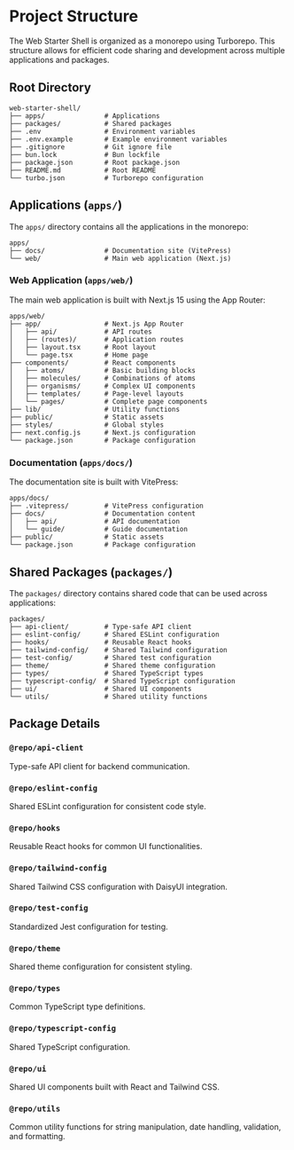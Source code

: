 # Project Structure

The Web Starter Shell is organized as a monorepo using Turborepo. This structure allows for efficient code sharing and development across multiple applications and packages.

## Root Directory

```
web-starter-shell/
├── apps/               # Applications
├── packages/           # Shared packages
├── .env                # Environment variables
├── .env.example        # Example environment variables
├── .gitignore          # Git ignore file
├── bun.lock            # Bun lockfile
├── package.json        # Root package.json
├── README.md           # Root README
└── turbo.json          # Turborepo configuration
```

## Applications (`apps/`)

The `apps/` directory contains all the applications in the monorepo:

```
apps/
├── docs/               # Documentation site (VitePress)
└── web/                # Main web application (Next.js)
```

### Web Application (`apps/web/`)

The main web application is built with Next.js 15 using the App Router:

```
apps/web/
├── app/                # Next.js App Router
│   ├── api/            # API routes
│   ├── (routes)/       # Application routes
│   ├── layout.tsx      # Root layout
│   └── page.tsx        # Home page
├── components/         # React components
│   ├── atoms/          # Basic building blocks
│   ├── molecules/      # Combinations of atoms
│   ├── organisms/      # Complex UI components
│   ├── templates/      # Page-level layouts
│   └── pages/          # Complete page components
├── lib/                # Utility functions
├── public/             # Static assets
├── styles/             # Global styles
├── next.config.js      # Next.js configuration
└── package.json        # Package configuration
```

### Documentation (`apps/docs/`)

The documentation site is built with VitePress:

```
apps/docs/
├── .vitepress/         # VitePress configuration
├── docs/               # Documentation content
│   ├── api/            # API documentation
│   └── guide/          # Guide documentation
├── public/             # Static assets
└── package.json        # Package configuration
```

## Shared Packages (`packages/`)

The `packages/` directory contains shared code that can be used across applications:

```
packages/
├── api-client/         # Type-safe API client
├── eslint-config/      # Shared ESLint configuration
├── hooks/              # Reusable React hooks
├── tailwind-config/    # Shared Tailwind configuration
├── test-config/        # Shared test configuration
├── theme/              # Shared theme configuration
├── types/              # Shared TypeScript types
├── typescript-config/  # Shared TypeScript configuration
├── ui/                 # Shared UI components
└── utils/              # Shared utility functions
```

## Package Details

### `@repo/api-client`

Type-safe API client for backend communication.

### `@repo/eslint-config`

Shared ESLint configuration for consistent code style.

### `@repo/hooks`

Reusable React hooks for common UI functionalities.

### `@repo/tailwind-config`

Shared Tailwind CSS configuration with DaisyUI integration.

### `@repo/test-config`

Standardized Jest configuration for testing.

### `@repo/theme`

Shared theme configuration for consistent styling.

### `@repo/types`

Common TypeScript type definitions.

### `@repo/typescript-config`

Shared TypeScript configuration.

### `@repo/ui`

Shared UI components built with React and Tailwind CSS.

### `@repo/utils`

Common utility functions for string manipulation, date handling, validation, and formatting. 